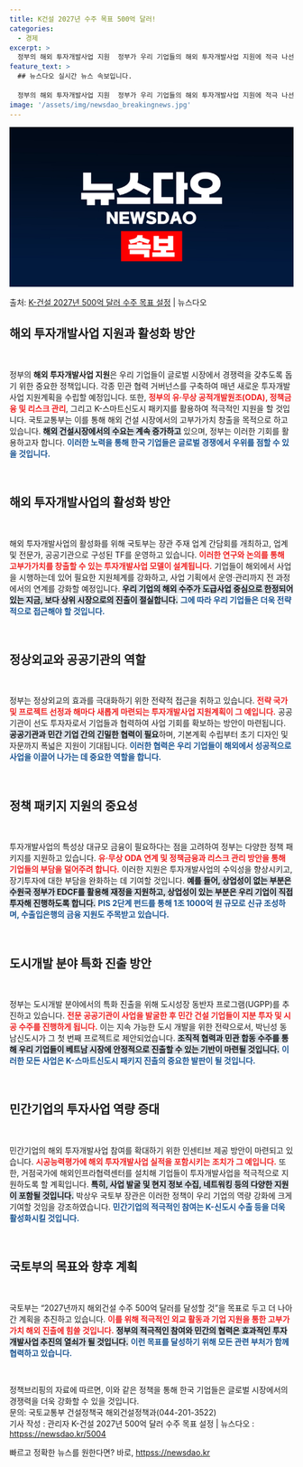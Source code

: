```yaml
---
title: K건설 2027년 수주 목표 500억 달러!
categories:
  - 경제
excerpt: >
  정부의 해외 투자개발사업 지원  정부가 우리 기업들의 해외 투자개발사업 지원에 적극 나선다. 이를 통해 민관…
feature_text: >
  ## 뉴스다오 실시간 뉴스 속보입니다.

  정부의 해외 투자개발사업 지원  정부가 우리 기업들의 해외 투자개발사업 지원에 적극 나선다. 이를 통해 민관…
image: '/assets/img/newsdao_breakingnews.jpg'
---
```


![뉴스다오 속보](/assets/img/newsdao_breakingnews.jpg)

<p>출처: <a href="httpss://newsdao.kr/5004" rel="dofollow">K-건설 2027년 500억 달러 수주 목표 설정</a> | 뉴스다오</p>

<h2 data-ke-size="size26">해외 투자개발사업 지원과 활성화 방안</h2>

<p data-ke-size="size16">&nbsp;</p>

정부의 <b>해외 투자개발사업 지원</b>은 우리 기업들이 글로벌 시장에서 경쟁력을 갖추도록 돕기 위한 중요한 정책입니다. 각종 민관 협력 거버넌스를 구축하여 매년 새로운 투자개발사업 지원계획을 수립할 예정입니다. 또한, <b><span style="color: #ee2323;">정부의 유·무상 공적개발원조(ODA), 정책금융 및 리스크 관리</span></b>, 그리고 K-스마트신도시 패키지를 활용하여 적극적인 지원을 할 것입니다. 국토교통부는 이를 통해 해외 건설 시장에서의 고부가가치 창출을 목적으로 하고 있습니다. <b><span style="background-color: #21538527;">해외 건설시장에서의 수요는 계속 증가하고</span></b> 있으며, 정부는 이러한 기회를 활용하고자 합니다. <b><span style="color: #1a5490;">이러한 노력을 통해 한국 기업들은 글로벌 경쟁에서 우위를 점할 수 있을 것입니다.</span></b>

<p data-ke-size="size16">&nbsp;</p>

<h2 data-ke-size="size26">해외 투자개발사업의 활성화 방안</h2>

<p data-ke-size="size16">&nbsp;</p>

해외 투자개발사업의 활성화를 위해 국토부는 장관 주재 업계 간담회를 개최하고, 업계 및 전문가, 공공기관으로 구성된 TF를 운영하고 있습니다. <b><span style="color: #ee2323;">이러한 연구와 논의를 통해 고부가가치를 창출할 수 있는 투자개발사업 모델이 설계됩니다.</span></b> 기업들이 해외에서 사업을 시행하는데 있어 필요한 지원체계를 강화하고, 사업 기획에서 운영·관리까지 전 과정에서의 연계를 강화할 예정입니다. <b><span style="background-color: #21538527;">우리 기업의 해외 수주가 도급사업 중심으로 한정되어 있는 지금, 보다 상위 시장으로의 진출이 절실합니다.</span></b> <b><span style="color: #1a5490;">그에 따라 우리 기업들은 더욱 전략적으로 접근해야 할 것입니다.</span></b>

<p data-ke-size="size16">&nbsp;</p>

<h2 data-ke-size="size26">정상외교와 공공기관의 역할</h2>

<p data-ke-size="size16">&nbsp;</p>

정부는 정상외교의 효과를 극대화하기 위한 전략적 접근을 취하고 있습니다. <b><span style="color: #ee2323;">전략 국가 및 프로젝트 선정과 해마다 새롭게 마련되는 투자개발사업 지원계획이 그 예입니다.</span></b> 공공기관이 선도 투자자로서 기업들과 협력하여 사업 기회를 확보하는 방안이 마련됩니다. <b><span style="background-color: #21538527;">공공기관과 민간 기업 간의 긴밀한 협력이 필요</span></b>하며, 기본계획 수립부터 초기 디자인 및 자문까지 폭넓은 지원이 기대됩니다. <b><span style="color: #1a5490;">이러한 협력은 우리 기업들이 해외에서 성공적으로 사업을 이끌어 나가는 데 중요한 역할을 합니다.</span></b>

<p data-ke-size="size16">&nbsp;</p>

<h2 data-ke-size="size26">정책 패키지 지원의 중요성</h2>

<p data-ke-size="size16">&nbsp;</p>

투자개발사업의 특성상 대규모 금융이 필요하다는 점을 고려하여 정부는 다양한 정책 패키지를 지원하고 있습니다. <b><span style="color: #ee2323;">유·무상 ODA 연계 및 정책금융과 리스크 관리 방안을 통해 기업들의 부담을 덜어주려 합니다.</span></b> 이러한 지원은 투자개발사업의 수익성을 향상시키고, 장기투자에 대한 부담을 완화하는 데 기여할 것입니다. <b><span style="background-color: #21538527;">예를 들어, 상업성이 없는 부분은 수원국 정부가 EDCF를 활용해 재정을 지원하고, 상업성이 있는 부분은 우리 기업이 직접 투자해 진행하도록 합니다.</span></b> <b><span style="color: #1a5490;">PIS 2단계 펀드를 통해 1조 1000억 원 규모로 신규 조성하며, 수출입은행의 금융 지원도 주목받고 있습니다.</span></b>

<p data-ke-size="size16">&nbsp;</p>

<h2 data-ke-size="size26">도시개발 분야 특화 진출 방안</h2>

<p data-ke-size="size16">&nbsp;</p>

정부는 도시개발 분야에서의 특화 진출을 위해 도시성장 동반자 프로그램(UGPP)를 추진하고 있습니다. <b><span style="color: #ee2323;">전문 공공기관이 사업을 발굴한 후 민간 건설 기업들이 지분 투자 및 시공 수주를 진행하게 됩니다.</span></b> 이는 지속 가능한 도시 개발을 위한 전략으로서, 박닌성 동남신도시가 그 첫 번째 프로젝트로 제안되었습니다. <b><span style="background-color: #21538527;">조직적 협력과 민관 합동 수주를 통해 우리 기업들이 베트남 시장에 안정적으로 진출할 수 있는 기반이 마련될 것입니다.</span></b> <b><span style="color: #1a5490;">이러한 모든 사업은 K-스마트신도시 패키지 진출의 중요한 발판이 될 것입니다.</span></b>

<p data-ke-size="size16">&nbsp;</p>

<h2 data-ke-size="size26">민간기업의 투자사업 역량 증대</h2>

<p data-ke-size="size16">&nbsp;</p>

민간기업의 해외 투자개발사업 참여를 확대하기 위한 인센티브 제공 방안이 마련되고 있습니다. <b><span style="color: #ee2323;">시공능력평가에 해외 투자개발사업 실적을 포함시키는 조치가 그 예입니다.</span></b> 또한, 거점국가에 해외인프라협력센터를 설치해 기업들이 투자개발사업을 적극적으로 지원하도록 할 계획입니다. <b><span style="background-color: #21538527;">특히, 사업 발굴 및 현지 정보 수집, 네트워킹 등의 다양한 지원이 포함될 것입니다.</span></b> 박상우 국토부 장관은 이러한 정책이 우리 기업의 역량 강화에 크게 기여할 것임을 강조하였습니다. <b><span style="color: #1a5490;">민간기업의 적극적인 참여는 K-신도시 수출 등을 더욱 활성화시킬 것입니다.</span></b>

<p data-ke-size="size16">&nbsp;</p>

<h2 data-ke-size="size26">국토부의 목표와 향후 계획</h2>

<p data-ke-size="size16">&nbsp;</p>

국토부는 “2027년까지 해외건설 수주 500억 달러를 달성할 것”을 목표로 두고 더 나아간 계획을 추진하고 있습니다. <b><span style="color: #ee2323;">이를 위해 적극적인 외교 활동과 기업 지원을 통한 고부가가치 해외 진출에 힘쓸 것입니다.</span></b> <b><span style="background-color: #21538527;">정부의 적극적인 참여와 민간의 협력은 효과적인 투자개발사업 추진의 열쇠가 될 것입니다.</span></b> <b><span style="color: #1a5490;">이런 목표를 달성하기 위해 모든 관련 부처가 함께 협력하고 있습니다.</span></b>

<p data-ke-size="size16">&nbsp;</p>

정책브리핑의 자료에 따르면, 이와 같은 정책을 통해 한국 기업들은 글로벌 시장에서의 경쟁력을 더욱 강화할 수 있을 것입니다. <br> 문의: 국토교통부 건설정책국 해외건설정책과(044-201-3522) <br> 기사 작성 : 관리자 K-건설 2027년 500억 달러 수주 목표 설정 | 뉴스다오 : <a href="httpss://newsdao.kr/5004">httpss://newsdao.kr/5004</a> 

빠르고 정확한 뉴스를 원한다면? 바로, <a href="httpss://newsdao.kr" rel="dofollow">httpss://newsdao.kr</a>


